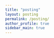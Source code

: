 ```yaml
---
title: "posting"
layout: posting
permalink: /posting/
author_profile: true
sidebar_main: true
---
```

